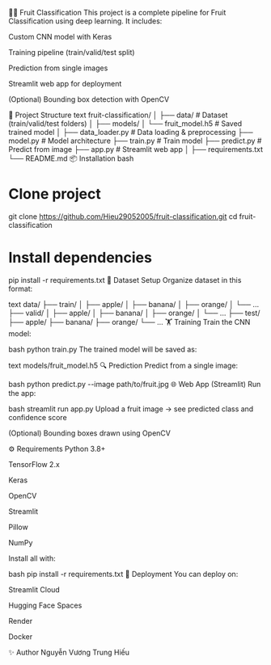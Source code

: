 🍎🍌 Fruit Classification
This project is a complete pipeline for Fruit Classification using deep learning. It includes:

Custom CNN model with Keras

Training pipeline (train/valid/test split)

Prediction from single images

Streamlit web app for deployment

(Optional) Bounding box detection with OpenCV

🚀 Project Structure
text
fruit-classification/
│
├── data/                 # Dataset (train/valid/test folders)
│
├── models/
│   └── fruit_model.h5    # Saved trained model
│
├── data_loader.py        # Data loading & preprocessing
├── model.py              # Model architecture
├── train.py              # Train model
├── predict.py            # Predict from image
├── app.py                # Streamlit web app
│
├── requirements.txt
└── README.md
📦 Installation
bash
# Clone project
git clone https://github.com/Hieu29052005/fruit-classification.git
cd fruit-classification

# Install dependencies
pip install -r requirements.txt
📂 Dataset Setup
Organize dataset in this format:

text
data/
├── train/
│   ├── apple/
│   ├── banana/
│   ├── orange/
│   └── ...
├── valid/
│   ├── apple/
│   ├── banana/
│   ├── orange/
│   └── ...
├── test/
    ├── apple/
    ├── banana/
    ├── orange/
    └── ...
🏋️ Training
Train the CNN model:

bash
python train.py
The trained model will be saved as:

text
models/fruit_model.h5
🔍 Prediction
Predict from a single image:

bash
python predict.py --image path/to/fruit.jpg
🌐 Web App (Streamlit)
Run the app:

bash
streamlit run app.py
Upload a fruit image → see predicted class and confidence score

(Optional) Bounding boxes drawn using OpenCV

⚙️ Requirements
Python 3.8+

TensorFlow 2.x

Keras

OpenCV

Streamlit

Pillow

NumPy

Install all with:

bash
pip install -r requirements.txt
📌 Deployment
You can deploy on:

Streamlit Cloud

Hugging Face Spaces

Render

Docker

✨ Author
Nguyễn Vương Trung Hiếu
